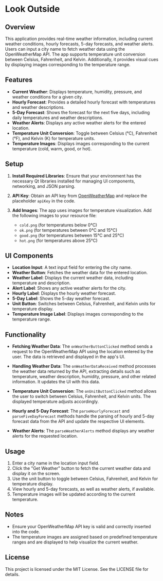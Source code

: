 # Look Outside

## Overview

This application provides real-time weather information, including current weather conditions, hourly forecasts, 5-day forecasts, and weather alerts. Users can input a city name to fetch weather data using the OpenWeatherMap API. The app supports temperature unit conversion between Celsius, Fahrenheit, and Kelvin. Additionally, it provides visual cues by displaying images corresponding to the temperature range.

## Features

- **Current Weather**: Displays temperature, humidity, pressure, and weather conditions for a given city.
- **Hourly Forecast**: Provides a detailed hourly forecast with temperatures and weather descriptions.
- **5-Day Forecast**: Shows the forecast for the next five days, including daily temperatures and weather descriptions.
- **Weather Alerts**: Displays any active weather alerts for the entered location.
- **Temperature Unit Conversion**: Toggle between Celsius (°C), Fahrenheit (°F), and Kelvin (K) for temperature units.
- **Temperature Images**: Displays images corresponding to the current temperature (cold, warm, good, or hot).

## Setup

1. **Install Required Libraries**: Ensure that your environment has the necessary Qt libraries installed for managing UI components, networking, and JSON parsing.
   
2. **API Key**: Obtain an API key from [OpenWeatherMap](https://openweathermap.org/api) and replace the placeholder `apiKey` in the code.

3. **Add Images**: The app uses images for temperature visualization. Add the following images to your resource file:
    - `cold.png` (for temperatures below 0°C)
    - `ok.png` (for temperatures between 0°C and 15°C)
    - `good.png` (for temperatures between 15°C and 25°C)
    - `hot.png` (for temperatures above 25°C)

## UI Components

- **Location Input**: A text input field for entering the city name.
- **Weather Button**: Fetches the weather data for the entered location.
- **Weather Label**: Displays the current weather data, including temperature and description.
- **Alert Label**: Shows any active weather alerts for the city.
- **Hourly Label**: Displays the hourly weather forecast.
- **5-Day Label**: Shows the 5-day weather forecast.
- **Unit Button**: Switches between Celsius, Fahrenheit, and Kelvin units for temperature display.
- **Temperature Image Label**: Displays images corresponding to the temperature range.

## Functionality

- **Fetching Weather Data**: The `onWeatherButtonClicked` method sends a request to the OpenWeatherMap API using the location entered by the user. The data is retrieved and displayed in the app's UI.

- **Handling Weather Data**: The `onWeatherDataReceived` method processes the weather data returned by the API, extracting details such as temperature, weather description, humidity, pressure, and other related information. It updates the UI with this data.

- **Temperature Unit Conversion**: The `onUnitButtonClicked` method allows the user to switch between Celsius, Fahrenheit, and Kelvin units. The displayed temperature adjusts accordingly.

- **Hourly and 5-Day Forecast**: The `parseHourlyForecast` and `parseFiveDayForecast` methods handle the parsing of hourly and 5-day forecast data from the API and update the respective UI elements.

- **Weather Alerts**: The `parseWeatherAlerts` method displays any weather alerts for the requested location.

## Usage

1. Enter a city name in the location input field.
2. Click the "Get Weather" button to fetch the current weather data and display it on the screen.
3. Use the unit button to toggle between Celsius, Fahrenheit, and Kelvin for temperature display.
4. View hourly and 5-day forecasts, as well as weather alerts, if available.
5. Temperature images will be updated according to the current temperature.

## Notes

- Ensure your OpenWeatherMap API key is valid and correctly inserted into the code.
- The temperature images are assigned based on predefined temperature ranges and are displayed to help visualize the current weather.

## License

This project is licensed under the MIT License. See the LICENSE file for details.
